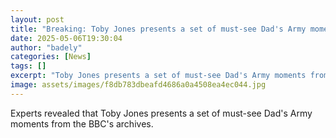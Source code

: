 ```yaml
---
layout: post
title: "Breaking: Toby Jones presents a set of must-see Dad's Army moments"
date: 2025-05-06T19:30:04
author: "badely"
categories: [News]
tags: []
excerpt: "Toby Jones presents a set of must-see Dad's Army moments from the BBC's archives."
image: assets/images/f8db783dbeafd4686a0a4508ea4ec044.jpg
---
```


Experts revealed that Toby Jones presents a set of must-see Dad's Army moments from the BBC's archives.


